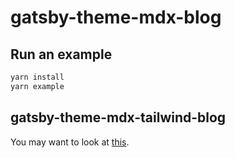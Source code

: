 # gatsby-theme-mdx-blog

## Run an example

```bash
yarn install
yarn example
```

## gatsby-theme-mdx-tailwind-blog

You may want to look at [this](https://github.com/eunjae-lee/gatsby-theme-mdx-tailwind-blog).